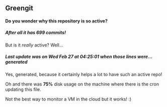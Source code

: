 ## Greengit

#### Do you wonder why this repository is so active?

##### After all it has 699 commits!

But is it *really* active? Well...

##### Last update was on Wed Feb 27 at 04:25:01 when those lines were... generated

Yes, generated, because it certainly helps a lot to have such an active repo!

Oh and there was **75%** disk usage on the machine
where there is the cron updating this file.

Not the best way to monitor a VM in the cloud but it works! :)
